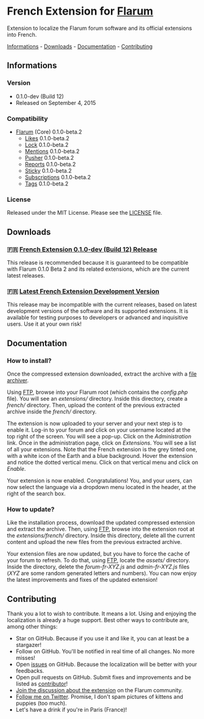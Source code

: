 # French Extension for [Flarum](http://flarum.org/)

Extension to localize the Flarum forum software and its official extensions into French.

[Informations](https://github.com/maelsoucaze/flarum#informations) - [Downloads](https://github.com/maelsoucaze/flarum#downloads) - [Documentation](https://github.com/maelsoucaze/flarum#documentation) - [Contributing](https://github.com/maelsoucaze/flarum#contributing)

## Informations

### Version

- 0.1.0-dev (Build 12)
- Released on September 4, 2015

### Compatibility

- [Flarum](https://github.com/flarum/core) (Core) 0.1.0-beta.2
	- [Likes](https://github.com/flarum/likes) 0.1.0-beta.2
	- [Lock](https://github.com/flarum/lock) 0.1.0-beta.2
	- [Mentions](https://github.com/flarum/mentions) 0.1.0-beta.2
	- [Pusher](https://github.com/flarum/pusher) 0.1.0-beta.2
	- [Reports](https://github.com/flarum/reports) 0.1.0-beta.2
	- [Sticky](https://github.com/flarum/sticky) 0.1.0-beta.2
	- [Subscriptions](https://github.com/flarum/subscriptions) 0.1.0-beta.2
	- [Tags](https://github.com/flarum/tags) 0.1.0-beta.2

### License

Released under the MIT License. Please see the [LICENSE](https://github.com/maelsoucaze/flarum/blob/master/LICENSE) file.

## Downloads

### :fr: [French Extension 0.1.0-dev (Build 12) Release](https://github.com/maelsoucaze/flarum/releases/tag/0.1.0-dev-build.12)

This release is recommended because it is guaranteed to be compatible with Flarum 0.1.0 Beta 2 and its related extensions, which are the current latest releases.

### :fr: [Latest French Extension Development Version](https://github.com/maelsoucaze/flarum/archive/master.zip)

This release may be incompatible with the current releases, based on latest development versions of the software and its supported extensions. It is available for testing purposes to developers or advanced and inquisitive users. Use it at your own risk!

## Documentation

### How to install?

Once the compressed extension downloaded, extract the archive with a [file archiver](https://en.wikipedia.org/wiki/Comparison_of_file_archivers).

Using [FTP](http://en.wikipedia.org/wiki/File_Transfer_Protocol), browse into your Flarum root (which contains the *config.php* file). You will see an *extensions/* directory. Inside this directory, create a *french/* directory. Then, upload the content of the previous extracted archive inside the *french/* directory.

The extension is now uploaded to your server and your next step is to enable it. Log-in to your forum and click on your username located at the top right of the screen. You will see a pop-up. Click on the *Administration* link. Once in the administration page, click on *Extensions*. You will see a list of all your extensions. Note that the French extension is the grey tinted one, with a white icon of the Earth and a blue background. Hover the extension and notice the dotted vertical menu. Click on that vertical menu and click on *Enable*.

Your extension is now enabled. Congratulations! You, and your users, can now select the language via a dropdown menu located in the header, at the right of the search box.

### How to update?

Like the installation process, download the updated compressed extension and extract the archive. Then, using [FTP](http://en.wikipedia.org/wiki/File_Transfer_Protocol), browse into the extension root at the *extensions/french/* directory. Inside this directory, delete all the current content and upload the new files from the previous extracted archive.

Your extension files are now updated, but you have to force the cache of your forum to refresh. To do that, using [FTP](http://en.wikipedia.org/wiki/File_Transfer_Protocol), locate the *assets/* directory. Inside the directory, delete the *forum-fr-XYZ.js* and *admin-fr-XYZ.js* files (*XYZ* are some random generated letters and numbers). You can now enjoy the latest improvements and fixes of the updated extension!

## Contributing

Thank you a lot to wish to contribute. It means a lot. Using and enjoying the localization is already a huge support. Best other ways to contribute are, among other things:

- Star on GitHub. Because if you use it and like it, you can at least be a stargazer!
- Follow on GitHub. You'll be notified in real time of all changes. No more misses!
- Open [issues](https://github.com/maelsoucaze/flarum/issues) on GitHub. Because the localization will be better with your feedbacks.
- Open pull requests on GitHub. Submit fixes and improvements and be listed as [contributor](https://github.com/maelsoucaze/flarum/graphs/contributors)!
- [Join the discussion about the extension](http://discuss.flarum.org/d/615-french-extension-to-localize-flarum-and-its-extensions) on the Flarum community.
- [Follow me on Twitter](https://twitter.com/maelsoucaze). Promise, I don't spam pictures of kittens and puppies (too much).
- Let's have a drink if you're in Paris (France)!
